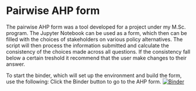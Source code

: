 # Pairwise AHP form
The pairwise AHP form was a tool developed for a project under my M.Sc. program. The Jupyter Notebook can be used as a form, which then can be filled 
with the choices of stakeholders on various policy alternatives. The script will then process the information submitted and calculate the consistency of
the choices made across all questions. If the consistency fall below a certain treshold it recommend that the user make changes to their answer.

To start the binder, which will set up the environment and build the form, use the following:
Click the Binder button to go to the AHP form.
[![Binder](https://mybinder.org/badge_logo.svg)](https://mybinder.org/v2/gh/Bisrat-Araya/projectwork/master/?filepath=AHP_form.ipynb)

